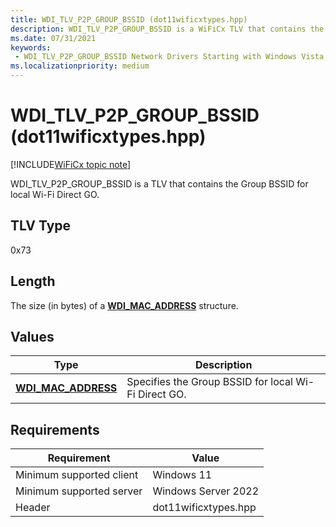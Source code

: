 ```yaml
---
title: WDI_TLV_P2P_GROUP_BSSID (dot11wificxtypes.hpp)
description: WDI_TLV_P2P_GROUP_BSSID is a WiFiCx TLV that contains the Group BSSID for local Wi-Fi Direct GO.
ms.date: 07/31/2021
keywords:
 - WDI_TLV_P2P_GROUP_BSSID Network Drivers Starting with Windows Vista
ms.localizationpriority: medium
---
```


# WDI\_TLV\_P2P\_GROUP\_BSSID (dot11wificxtypes.hpp)

[!INCLUDE[WiFiCx topic note](../includes/wificx-version-warning.md)]


WDI\_TLV\_P2P\_GROUP\_BSSID is a TLV that contains the Group BSSID for local Wi-Fi Direct GO.

## TLV Type


0x73

## Length


The size (in bytes) of a [**WDI\_MAC\_ADDRESS**](/windows-hardware/drivers/ddi/dot11wificxintf/ns-dot11wificxintf-wdi_mac_address) structure.

## Values


| Type                                              | Description                                          |
|---------------------------------------------------|------------------------------------------------------|
| [**WDI\_MAC\_ADDRESS**](/windows-hardware/drivers/ddi/dot11wificxintf/ns-dot11wificxintf-wdi_mac_address) | Specifies the Group BSSID for local Wi-Fi Direct GO. |

 

## Requirements

|Requirement|Value|
|--- |--- |
|Minimum supported client|Windows 11|
|Minimum supported server|Windows Server 2022|
|Header|dot11wificxtypes.hpp|

 

